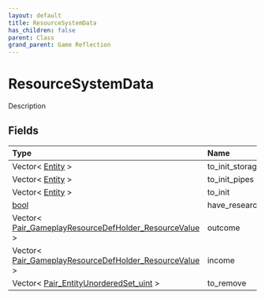 ```yaml
---
layout: default
title: ResourceSystemData
has_children: false
parent: Class
grand_parent: Game Reflection
---
```

# ResourceSystemData
Description 

## Fields

| Type | Name |
|:----------|:--------------|
| Vector< [Entity](/riftbreaker-wiki/docs/game-reflection/classes/entity/) > | to_init_storage |
| Vector< [Entity](/riftbreaker-wiki/docs/game-reflection/classes/entity/) > | to_init_pipes |
| Vector< [Entity](/riftbreaker-wiki/docs/game-reflection/classes/entity/) > | to_init |
| [bool](/riftbreaker-wiki/docs/game-reflection/components/bool/) | have_research |
| Vector< [Pair_GameplayResourceDefHolder_ResourceValue](/riftbreaker-wiki/docs/game-reflection/classes/pair__gameplay_resource_def_holder__resource_value/) > | outcome |
| Vector< [Pair_GameplayResourceDefHolder_ResourceValue](/riftbreaker-wiki/docs/game-reflection/classes/pair__gameplay_resource_def_holder__resource_value/) > | income |
| Vector< [Pair_EntityUnorderedSet_uint](/riftbreaker-wiki/docs/game-reflection/classes/pair__entity_unordered_set_uint/) > | to_remove |

